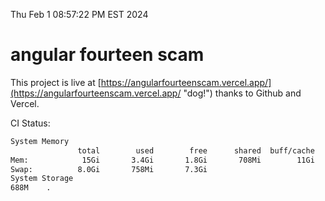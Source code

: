 Thu Feb  1 08:57:22 PM EST 2024

# angular fourteen scam


This project is live at [https://angularfourteenscam.vercel.app/](https://angularfourteenscam.vercel.app/ "dog!") thanks to Github and Vercel.

CI Status: 

```bash
System Memory
               total        used        free      shared  buff/cache   available
Mem:            15Gi       3.4Gi       1.8Gi       708Mi        11Gi        11Gi
Swap:          8.0Gi       758Mi       7.3Gi
System Storage
688M	.
```

